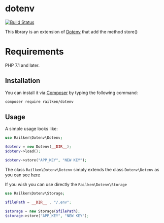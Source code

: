 # dotenv

[![Build Status](https://travis-ci.org/railken/dotenv.svg?branch=master)](https://travis-ci.org/railken/dotenv)

This library is an extension of [Dotenv](https://github.com/vlucas/phpdotenv) that add the method store()
# Requirements

PHP 7.1 and later.

## Installation

You can install it via [Composer](https://getcomposer.org/) by typing the following command:

```bash
composer require railken/dotenv
```

## Usage

A simple usage looks like: 

```php
use Railken\Dotenv\Dotenv;

$dotenv = new Dotenv(__DIR__);
$dotenv->load();

$dotenv->store("APP_KEY", "NEW KEY");
```

The class `Railken\Dotenv\Dotenv` simply extends the class `Dotenv\Dotenv` as you can see [here](https://github.com/railken/dotenv/blob/master/src/Dotenv.php#L6)

If you wish you can use directly the `Railken\Dotenv\Storage`

```php
use Railken\Dotenv\Storage;

$filePath = __DIR__ . "/.env";

$storage = new Storage($filePath);
$storage->store("APP_KEY", "NEW KEY");
```
